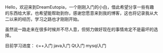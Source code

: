 Hello，欢迎来到DreamEutopia，一个刚刚入门的小白，借此希望分享一些有趣的东西给大家，也希望能帮助到你，感谢您愿意来到我的博客，这也将记录我从大二以来的经历，学习之路也才刚刚开始。

虽然说一路走来在很多时候并不尽人意，但努力做好现在的事情肯定不是最坏的选择。

目前学习进度：
c++入门
java入门
Qt入门
mysql入门








